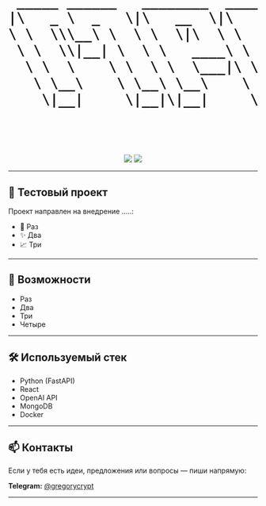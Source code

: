 <!-- Banner с ASCII-артом -->
<h1 align="center">
  <pre>
 _____ ______   ________  ________  ________     
|\   _ \  _   \|\   __  \|\   __  \|\   __  \    
\ \  \\\__\ \  \ \  \|\  \ \  \|\  \ \  \|\  \   
 \ \  \\|__| \  \ \   ____\ \   _  _\ \  \\\  \  
  \ \  \    \ \  \ \  \___|\ \  \\  \\ \  \\\  \ 
   \ \__\    \ \__\ \__\    \ \__\\ _\\ \_______\
    \|__|     \|__|\|__|     \|__|\|__|\|_______|
                                                 
                                                 
  
   </pre>
</h1>

<p align="center">
  <img src="https://img.shields.io/badge/AI-CRM-blue?style=for-the-badge&logo=openai" />
  <img src="https://img.shields.io/badge/Made%20by-MPR0-green?style=for-the-badge" />
</p>

---

## 🤖 Тестовый проект

Проект направлен на внедрение .....:

- 🧠 Раз
- ✨ Два
- 📈 Три

---

## 🚀 Возможности

- Раз
- Два
- Три
- Четыре

---

## 🛠️ Используемый стек

- Python (FastAPI)
- React
- OpenAI API
- MongoDB
- Docker

---

## 📫 Контакты

Если у тебя есть идеи, предложения или вопросы — пиши напрямую:

**Telegram:** [@gregorycrypt](https://t.me/gregorycrypt)

---
